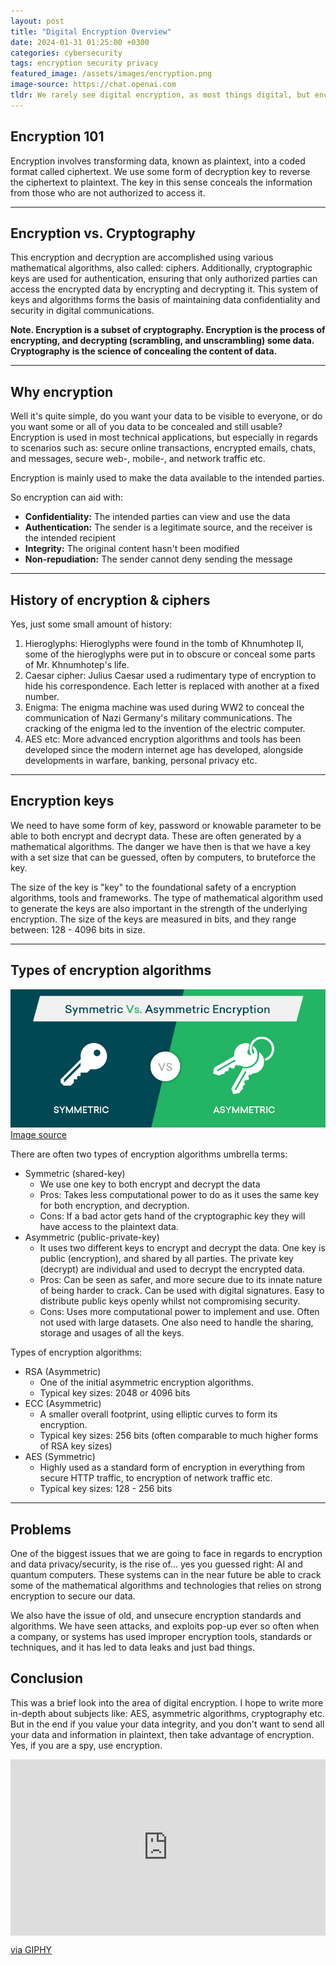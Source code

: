 ```yaml
---
layout: post
title: "Digital Encryption Overview"
date: 2024-01-31 01:25:00 +0300
categories: cybersecurity
tags: encryption security privacy
featured_image: /assets/images/encryption.png
image-source: https://chat.openai.com
tldr: We rarely see digital encryption, as most things digital, but encryption is huge part of all the parts of our everyday digital life. 
---
```


## Encryption 101
Encryption involves transforming data, known as plaintext, into a coded format called ciphertext. We use some form of decryption key to reverse the ciphertext to plaintext. The key in this sense conceals the information from those who are not authorized to access it. 

<hr />

## Encryption vs. Cryptography

This encryption and decryption are accomplished using various mathematical algorithms, also called: ciphers. Additionally, cryptographic keys are used for authentication, ensuring that only authorized parties can access the encrypted data by encrypting and decrypting it. This system of keys and algorithms forms the basis of maintaining data confidentiality and security in digital communications.

<b>Note. Encryption is a subset of cryptography. Encryption is the process of encrypting, and decrypting (scrambling, and unscrambling) some data. Cryptography is the science of concealing the content of data.</b>

<hr />

## Why encryption
Well it's quite simple, do you want your data to be visible to everyone, or do you want some or all of you data to be concealed and still usable? Encryption is used in most technical applications, but especially in regards to scenarios such as: secure online transactions, encrypted emails, chats, and messages, secure web-, mobile-, and network traffic etc. 

Encryption is mainly used to make the data available to the intended parties.

So encryption can aid with:

* <b>Confidentiality:</b> The intended parties can view and use the data
* <b>Authentication:</b> The sender is a legitimate source, and the receiver is the intended recipient
* <b>Integrity:</b> The original content hasn't been modified
* <b>Non-repudiation:</b> The sender cannot deny sending the message

<hr />

## History of encryption & ciphers

Yes, just some small amount of history:

1. Hieroglyphs: Hieroglyphs were found in the tomb of Khnumhotep II, some of the hieroglyphs were put in to obscure or conceal some parts of Mr. Khnumhotep's life.
2. Caesar cipher: Julius Caesar used a rudimentary type of encryption to hide his correspondence. Each letter is replaced with another at a fixed number.
3. Enigma: The enigma machine was used during WW2 to conceal the communication of Nazi Germany's military communications. The cracking of the enigma led to the invention of the electric computer.
4. AES etc: More advanced encryption algorithms and tools has been developed since the modern internet age has developed, alongside developments in warfare, banking, personal privacy etc.


<hr />

## Encryption keys

We need to have some form of key, password or knowable parameter to be able to both encrypt and decrypt data. These are often generated by a mathematical algorithms. The danger we have then is that we have a key with a set size that can be guessed, often by computers, to bruteforce the key.

The size of the key is "key" to the foundational safety of a encryption algorithms, tools and frameworks. The type of mathematical algorithm used to generate the keys are also important in the strength of the underlying encryption. The size of the keys are measured in bits, and they range between: 128 - 4096 bits in size. 

<hr />

## Types of encryption algorithms

![asymmetric-symmetric](/assets/images/asymmetric-symmetric.jpg)
[Image source](https://www.clickssl.net/blog/symmetric-encryption-vs-asymmetric-encryption)

There are often two types of encryption algorithms umbrella terms:

* Symmetric (shared-key)
    * We use one key to both encrypt and decrypt the data
    * Pros: Takes less computational power to do as it uses the same key for both encryption, and decryption.
    * Cons: If a bad actor gets hand of the cryptographic key they will have access to the plaintext data.
* Asymmetric (public-private-key)
    * It uses two different keys to encrypt and decrypt the data. One key is public (encryption), and shared by all parties. The private key (decrypt) are individual and used to decrypt the encrypted data.
    * Pros: Can be seen as safer, and more secure due to its innate nature of being harder to crack. Can be used with digital signatures. Easy to distribute public keys openly whilst not compromising security.
    * Cons: Uses more computational power to implement and use. Often not used with large datasets. One also need to handle the sharing, storage and usages of all the keys.

Types of encryption algorithms:

* RSA (Asymmetric)
    * One of the initial asymmetric encryption algorithms.
    * Typical key sizes: 2048 or 4096 bits
* ECC (Asymmetric)
    * A smaller overall footprint, using elliptic curves to form its encryption.
    * Typical key sizes: 256 bits (often comparable to much higher forms of RSA key sizes)
* AES (Symmetric)
    * Highly used as a standard form of encryption in everything from secure HTTP traffic, to encryption of network traffic etc.
    * Typical key sizes: 128 - 256 bits

<hr />

## Problems
One of the biggest issues that we are going to face in regards to encryption and data privacy/security, is the rise of... yes you guessed right: AI and quantum computers. These systems can in the near future be able to crack some of the mathematical algorithms and technologies that relies on strong encryption to secure our data.

We also have the issue of old, and unsecure encryption standards and algorithms. We have seen attacks, and exploits pop-up ever so often when a company, or systems has used improper encryption tools, standards or techniques, and it has led to data leaks and just bad things.

## Conclusion

This was a brief look into the area of digital encryption. I hope to write more in-depth about subjects like: AES, asymmetric algorithms, cryptography etc. But in the end if you value your data integrity, and you don't want to send all your data and information in plaintext, then take advantage of encryption. Yes, if you are a spy, use encryption.

<div style="width:100%;height:0;padding-bottom:56%;position:relative;"><iframe src="https://giphy.com/embed/3oFyCYNrra8qo1Cv8Q" width="100%" height="100%" style="position:absolute" frameBorder="0" class="giphy-embed" allowFullScreen></iframe></div><p><a href="https://giphy.com/gifs/oskouioskoui-lotr-gifscapade-3oFyCYNrra8qo1Cv8Q">via GIPHY</a></p>